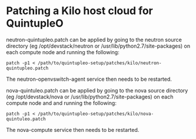 Patching a Kilo host cloud for QuintupleO
=========================================

neutron-quintupleo.patch can be applied by going to the neutron source directory
(eg /opt/devstack/neutron or /usr/lib/python2.7/site-packages) on each compute
node and running the following:

    patch -p1 < /path/to/quintupleo-setup/patches/kilo/neutron-quintupleo.patch

The neutron-openvswitch-agent service then needs to be restarted.

nova-quintuleo.patch can be applied by going to the nova source directory
(eg /opt/devstack/nova or /usr/lib/python2.7/site-packages) on each compute
node and  and running the following:

    patch -p1 < /path/to/quintupleo-setup/patches/kilo/nova-quintuleo.patch

The nova-compute service then needs to be restarted.